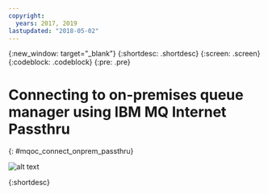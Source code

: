 ```yaml
---
copyright:
  years: 2017, 2019
lastupdated: "2018-05-02"
---
```


{:new_window: target="_blank"}
{:shortdesc: .shortdesc}
{:screen: .screen}
{:codeblock: .codeblock}
{:pre: .pre}

# Connecting to on-premises queue manager using IBM MQ Internet Passthru
{: #mqoc_connect_onprem_passthru}

![alt text][connect_on_prem3]

[connect_on_prem3]: ./images/mqoc_connect_onprem3.png "MQ Internet Passthru"

{:shortdesc}
